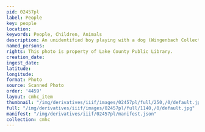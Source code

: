 ```yaml
---
pid: 02457pl
label: People
key: people
location: 
keywords: People, Children, Animals
description: An unidentified boy playing with a dog (Wingenbach Collection)
named_persons: 
rights: This photo is property of Lake County Public Library.
creation_date: 
ingest_date: 
latitude: 
longitude: 
format: Photo
source: Scanned Photo
order: '4459'
layout: cmhc_item
thumbnail: "/img/derivatives/iiif/images/02457pl/full/250,/0/default.jpg"
full: "/img/derivatives/iiif/images/02457pl/full/1140,/0/default.jpg"
manifest: "/img/derivatives/iiif/02457pl/manifest.json"
collection: cmhc
---
```


